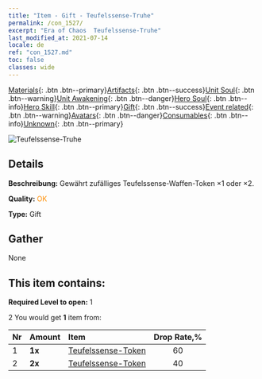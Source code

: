 ```yaml
---
title: "Item - Gift - Teufelssense-Truhe"
permalink: /con_1527/
excerpt: "Era of Chaos  Teufelssense-Truhe"
last_modified_at: 2021-07-14
locale: de
ref: "con_1527.md"
toc: false
classes: wide
---
```

 [Materials](/ItemsDE/){: .btn .btn--primary}[Artifacts](/ItemsDE/Artifacts/){: .btn .btn--success}[Unit Soul](/ItemsDE/UnitSoul/){: .btn .btn--warning}[Unit Awakening](/ItemsDE/UnitAwakening/){: .btn .btn--danger}[Hero Soul](/ItemsDE/HeroSoul/){: .btn .btn--info}[Hero Skill](/ItemsDE/HeroSkill/){: .btn .btn--primary}[Gift](/ItemsDE/Gift/){: .btn .btn--success}[Event related](/ItemsDE/Events/){: .btn .btn--warning}[Avatars](/ItemsDE/Avatars/){: .btn .btn--danger}[Consumables](/ItemsDE/Consumables/){: .btn .btn--info}[Unknown](/ItemsDE/Unknown/){: .btn .btn--primary}

 ![Teufelssense-Truhe](/images/t/i_907141.png)

## Details
 **Beschreibung:** Gewährt zufälliges Teufelssense-Waffen-Token ×1 oder ×2.

 **Quality:** <span style="color: #FF8C00">OK</span>

 **Type:** Gift

## Gather

  None

## This item contains:

 **Required Level to open:** 1

 2 You would get **1** item  from:

  | Nr | Amount |     Item    | Drop Rate,% |
  |:---|:-------|:------------|:---------:|
  | 1 |  **1x** | [Teufelssense-Token](/ItemsDE/con_984/) | 60 | 
  | 2 |  **2x** | [Teufelssense-Token](/ItemsDE/con_984/) | 40 | 
